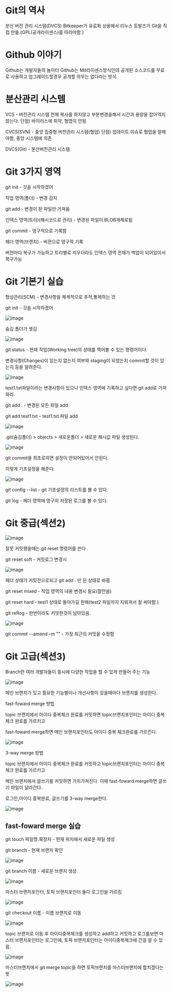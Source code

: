 # Git의 역사
분산 버전 관리 시스템(DVCS)
Bitkeeper가 유료화 상용해서 리누스 토발즈가 Git을 직접 만듦.(GPL(공개라이센스)를 따라야함.)
# Github 이야기
Github는 개발자들의 놀이터
Github는 Mit라이센스방식인데 공개된 소스코드를 무료로 사용하고 업그레이드할경우 공개할 의무는 없다라는 방식.
# 분산관리 시스템
VCS - 버전관리 시스템 
전체 복사를 하지않고 부분변경을해서 시간과 용량을 잡아먹지 않는다.
단점) 바이러스에 취약, 협엽이 안됨

CVCS(SVN) - 중앙 집중형 버전관리 시스템(협업)
단점) 업데이트 이슈로 협업을 잘해야함, 중앙 시스템에 의존

DVCS(Git) - 분산버전관리 시스템
# Git 3가지 영역
git init - 깃을 시작하겠어

작업 영역(폴더) - 변경 감지

git add - 변경이 된 파일만 가져옴

인덱스 영역(트리)(해시코드로 관리) - 변경된 파일이 BLOB개체로됨 

git commit - 영구적으로 기록함

헤더 영역(브랜치) - 버젼으로 영구적 기록

버전마다 복구가 가능하고 트리별로 지우더라도 인덱스 영역 전체가 백업이 되어있이서 복구가능

# Git 기본기 실습
형상관리(SCM) - 변경사항을 체계적으로 추적,통제하는 것

git init - 깃을 시작하겠어

![image](https://github.com/se6in/Git-study/assets/116144890/c9f473fa-0017-44e7-959a-9f95257dcd14)

숨김 폴더가 생김

![image](https://github.com/se6in/Git-study/assets/116144890/51084826-0d36-4618-b73d-13b7720bdcc2)

git status - 현재 작업(Working tree)의 상태를 찍어볼 수 있는 명령어이다. 

변경사항(Changes)이 있는지 없는지 여부와 staging이 되었는지 commit할 것이 있는지 등을 알려준다.

![image](https://github.com/se6in/Git-study/assets/116144890/4bd74777-c5e3-4895-bc8c-a0f6c170061b)

test1.txt파일이라는 변경사항이 있으니 인덱스 영역에 기록하고 싶다면 git add로 가져와라.

git add . - 변경된 모든 파일 add

git add test1.txt - test1.txt 파일 add 

![image](https://github.com/se6in/Git-study/assets/116144890/b7450d06-8049-4b30-82bc-5f14bba59832)

.git(숨김폴더) > objects > 새로운폴더 > 새로운 해시값 파일 생성된다.

![image](https://github.com/se6in/Git-study/assets/116144890/8619d860-401e-45fc-bc86-7e0c08fd4151)

git commit을 최초로하면 설정이 안되어있어서 안된다.

이렇게 기초설정을 해준다.

![image](https://github.com/se6in/Git-study/assets/116144890/72273352-81f8-4e26-a102-d66f71b4ec92)

git config --list - git 기초설정의 리스트를 볼 수 있다.

git log -  헤더 영역에 영구히 저장된 로그를 볼 수 있다.

# Git 중급(섹션2)

![image](https://github.com/se6in/Git-study/assets/116144890/95fb9e2d-c0c9-4128-995f-05b6c8eda24e)

잘못 커밋했을때는 git reset 명령어를 쓴다

git reset soft - 커밋로그 변경시

![image](https://github.com/se6in/Git-study/assets/116144890/e48ed380-0893-4af6-9c88-a6a4c77fde8e)

헤더 상태가 커밋전으로되고 git add . 만 된 상태로 바뀜.

git reset mixed - 작업 영역의 내용 변경시 필요(잘안씀)

git reset hard - test1 상태로 돌아가길 원해(test2 파일까지 지워져서 잘 써야함.)

git reflog - 한번이라도 커밋한것이 남아있음.

![image](https://github.com/se6in/Git-study/assets/116144890/75e01061-f742-4c6b-b85a-1ebec7da31ad)

git commit --amend -m "" - 가장 최근의 커밋을 수정함 

# Git 고급(섹션3)

Branch란 여러 개발자들이 동시에 다양한 작업을 할 수 있게 만들어 주는 기능

![image](https://github.com/se6in/Git-study/assets/116144890/6e9b689a-ae4d-4d3a-a2a4-891bf0610a79)

메인 브랜치가 있고 필요한 기능별이나 개선사항이 있을때마다 브랜치를 생성한다.

fast-foward merge 방법

topic 브랜치에서 아이디 중복체크 완료를 커밋하면 topic브랜치포인터는 아이디 중복 체크 완료를 가르키고

fast-foward merge하면 메인 브랜치포인터도 아이디 중복 체크완료를 가르킨다.

![image](https://github.com/se6in/Git-study/assets/116144890/adaeb228-8e54-40d7-b685-1f8c1dde68c2)

3-way merge 방법

topic 브랜치에서 아이디 중복체크 완료를 커밋하고 topic브랜치포인터는 아이디 중복 체크 완료를 가르키고

메인 브랜치에서 글쓰기를 커밋하면 가지가쳐진다. 이때 fast-foward merge하면 글쓰기 파일이 날라간다.

로그인,아이디 중복완료, 글쓰기를 3-way merge한다.

![image](https://github.com/se6in/Git-study/assets/116144890/d15a872c-3df4-460a-8530-dc5b5675f62e)

## fast-foward merge 실습

git touch 파일명.확장자 - 현재 위치에서 새로운 파일 생성

git branch - 현재 브랜치 확인

![image](https://github.com/se6in/Git-study/assets/116144890/57cd7fd7-89b6-4979-a285-801d1fd76373)

git branch 이름 - 새로운 브랜치 생성

![image](https://github.com/se6in/Git-study/assets/116144890/021e7b60-39d4-434f-b759-ba589263dd62)

마스터 브랜치포인터, 토픽 브랜치포인터 둘다 로그인을 가르킴

![image](https://github.com/se6in/Git-study/assets/116144890/1cd7deda-bdaf-4afd-a556-f4575e563dd1)

git checkout 이름 - 이름 브랜치로 이동

![image](https://github.com/se6in/Git-study/assets/116144890/8a4b2859-287d-427c-be7f-a0ab08081f7d)

topic 브랜치로 이동 후 아이디중복체크를 생성하고 add하고 커밋하고 로그를보면 마스터 브랜치포인터는 로그인에, 토픽 브랜치포인터는 아이디중복체크에 간걸 알 수 있음.

![image](https://github.com/se6in/Git-study/assets/116144890/f35c8485-992b-41cb-8109-dc16666d3d30)

마스터브랜치에서 git merge topic을 하면 토픽브랜치를 마스터브랜치에 합치겠다는 뜻

![image](https://github.com/se6in/Git-study/assets/116144890/5ad712aa-fb09-4b6b-8f5c-51d10caedbfe)


